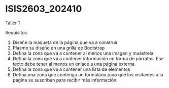 # ISIS2603_202410

Taller 1

Requisitos
1. Diseñe la maqueta de la página que va a construir
2. Plasme su diseño en una grilla de Bootstrap
3. Defina la zona que va a contener al menos una imagen y muéstrela.
4. Defina la zona que va a contener información en forma de párrafos. Ese texto debe tener al menos
un enlace a una página externa.
5. Defina la zona que va a contener una lista de elementos
6. Defina una zona que contenga un formulario para que los visitantes a la página se suscriban para
recibir más información.
